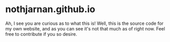 # nothjarnan.github.io
Ah, I see you are curious as to what this is! 
Well, this is the source code for my own website, and as you can see it's not that much as of right now.
Feel free to contribute if you so desire.
